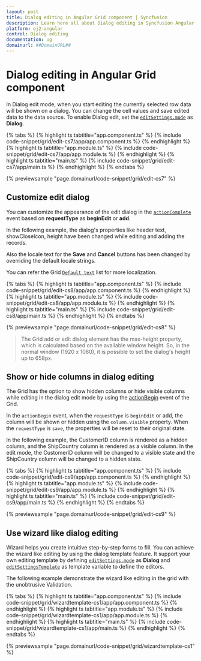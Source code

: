 ```yaml
---
layout: post
title: Dialog editing in Angular Grid component | Syncfusion
description: Learn here all about Dialog editing in Syncfusion Angular Grid component of Syncfusion Essential JS 2 and more.
platform: ej2-angular
control: Dialog editing 
documentation: ug
domainurl: ##DomainURL##
---
```


# Dialog editing in Angular Grid component

In Dialog edit mode, when you start editing the currently selected row data will be shown on a dialog.
You can change the cell values and save edited data to the data source.
To enable Dialog edit, set the [`editSettings.mode`](https://ej2.syncfusion.com/angular/documentation/api/grid/editSettings/#mode) as **Dialog**.

{% tabs %}
{% highlight ts tabtitle="app.component.ts" %}
{% include code-snippet/grid/edit-cs7/app/app.component.ts %}
{% endhighlight %}
{% highlight ts tabtitle="app.module.ts" %}
{% include code-snippet/grid/edit-cs7/app/app.module.ts %}
{% endhighlight %}
{% highlight ts tabtitle="main.ts" %}
{% include code-snippet/grid/edit-cs7/app/main.ts %}
{% endhighlight %}
{% endtabs %}
  
{% previewsample "page.domainurl/code-snippet/grid/edit-cs7" %}

## Customize edit dialog

You can customize the appearance of the edit dialog in the [`actionComplete`](https://ej2.syncfusion.com/angular/documentation/api/grid/#actioncomplete) event based on **requestType** as **beginEdit** or **add**.

In the following example, the dialog's properties like header text, showCloseIcon, height have been changed while editing and adding the records.

Also the locale text for the **Save** and **Cancel** buttons has been changed by overriding the default locale strings.

You can refer the Grid [`Default text`](../global-local/) list for more localization.

{% tabs %}
{% highlight ts tabtitle="app.component.ts" %}
{% include code-snippet/grid/edit-cs8/app/app.component.ts %}
{% endhighlight %}
{% highlight ts tabtitle="app.module.ts" %}
{% include code-snippet/grid/edit-cs8/app/app.module.ts %}
{% endhighlight %}
{% highlight ts tabtitle="main.ts" %}
{% include code-snippet/grid/edit-cs8/app/main.ts %}
{% endhighlight %}
{% endtabs %}
  
{% previewsample "page.domainurl/code-snippet/grid/edit-cs8" %}

> The Grid add or edit dialog element has the max-height property, which is calculated based on the available window height. So, in the normal window (1920 x 1080), it is possible to set the dialog's height up to 658px.

## Show or hide columns in dialog editing

The Grid has the option to show hidden columns or hide visible columns while editing in the dialog edit mode by using the [actionBegin](https://ej2.syncfusion.com/angular/documentation/api/grid/#actionbegin) event of the Grid.

In the `actionBegin` event, when the `requestType` is `beginEdit` or add, the column will be shown or hidden using the `column.visible` property. When the `requestType` is `save`, the properties will be reset to their original state.

In the following example, the CustomerID column is rendered as a hidden column, and the ShipCountry column is rendered as a visible column. In the edit mode, the CustomerID column will be changed to a visible state and the ShipCountry column will be changed to a hidden state.

{% tabs %}
{% highlight ts tabtitle="app.component.ts" %}
{% include code-snippet/grid/edit-cs9/app/app.component.ts %}
{% endhighlight %}
{% highlight ts tabtitle="app.module.ts" %}
{% include code-snippet/grid/edit-cs9/app/app.module.ts %}
{% endhighlight %}
{% highlight ts tabtitle="main.ts" %}
{% include code-snippet/grid/edit-cs9/app/main.ts %}
{% endhighlight %}
{% endtabs %}
  
{% previewsample "page.domainurl/code-snippet/grid/edit-cs9" %}

## Use wizard like dialog editing

Wizard helps you create intuitive step-by-step forms to fill. You can achieve the wizard like editing by using the dialog template feature. It support your own editing template by defining [`editSettings.mode`](https://ej2.syncfusion.com/angular/documentation/api/grid/editSettings/#mode) as **Dialog** and [`editSettingsTemplate`](https://ej2.syncfusion.com/angular/documentation/api/grid/editSettings/#template) as template variable to define the editors.

The following example demonstrate the wizard like editing in the grid with the unobtrusive Validation.

{% tabs %}
{% highlight ts tabtitle="app.component.ts" %}
{% include code-snippet/grid/wizardtemplate-cs1/app/app.component.ts %}
{% endhighlight %}
{% highlight ts tabtitle="app.module.ts" %}
{% include code-snippet/grid/wizardtemplate-cs1/app/app.module.ts %}
{% endhighlight %}
{% highlight ts tabtitle="main.ts" %}
{% include code-snippet/grid/wizardtemplate-cs1/app/main.ts %}
{% endhighlight %}
{% endtabs %}
  
{% previewsample "page.domainurl/code-snippet/grid/wizardtemplate-cs1" %}